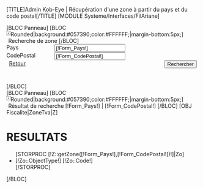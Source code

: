 [TITLE]Admin Kob-Eye | Récupération d'une zone à partir du pays et du code postal[/TITLE]
[MODULE Systeme/Interfaces/FilAriane]
<div id="Container">
	<form action="" method="post" name="rech[!Test::TypeChild!]" class="FormRech">
		<div id="Arbo">
			[BLOC Panneau]
				[BLOC Rounded|background:#057390;color:#FFFFFF;|margin-bottom:5px;]
					<img src="/Skins/AdminV2/Img/Liste/ListeFlecheTitre.jpg" style="float:left;margin-top:0px;">
					<span style="margin-left:5px;">Recherche de zone</span>
				[/BLOC]
				<div class="ProprieteModif">
					<div class="ProprieteTitreModif  PropModif " style="width:25%;float:left;">Pays</div>
					<div class="ProprieteValeurModif">
					<input type="text" class="Champ" name="Form_Pays" value="[!Form_Pays!]" >
					</div>
				</div>
				<div class="ProprieteModif">
					<div class="ProprieteTitreModif  PropModif " style="width:25%;float:left;">CodePostal</div>
					<div class="ProprieteValeurModif">
					<input type="text" class="Champ" name="Form_CodePostal" value="[!Form_CodePostal!]" >
					</div>
				</div>
				<div class="JSFormButton" style="overflow:hidden;height:60px;margin-right:6px;">
					<a href="[IF [!popup!]=true]#[ELSE][!Query!][/IF]" class="KEBouton" [IF [!popup!]=true]  onclick="Fl.closePopup();return false;"[/IF] style="width:75px;float:left;margin-left:7px;">Retour</a>
					<input type="submit" class="KEBouton SubmitButton"  value="Rechercher" name="SaveObject" style="float:right;"/>
				</div>
				<input type="hidden" name="LAST_URL" value="[!LAST_URL!]" />
			[/BLOC]
		</div>
		<div id="Data">
			[BLOC Panneau]
				[BLOC Rounded|background:#057390;color:#FFFFFF;|margin-bottom:5px;]
					<img src="/Skins/AdminV2/Img/Liste/ListeFlecheTitre.jpg" style="float:left;margin-top:0px;">
					<span style="margin-left:5px;">Résultat de recherche [!Form_Pays!] | [!Form_CodePostal!]</span>
				[/BLOC]
				[OBJ Fiscalite|ZoneTva|Z]
				<h1>RESULTATS</h1>
				<ul>
				[STORPROC [!Z::getZone([!Form_Pays!],[!Form_CodePostal!])!]|Zo]
					<li>[!Zo::ObjectType!] [!Zo::Code!]</li>
				[/STORPROC]
				</ul>
			[/BLOC]
		</div>
	</form>
</div>
